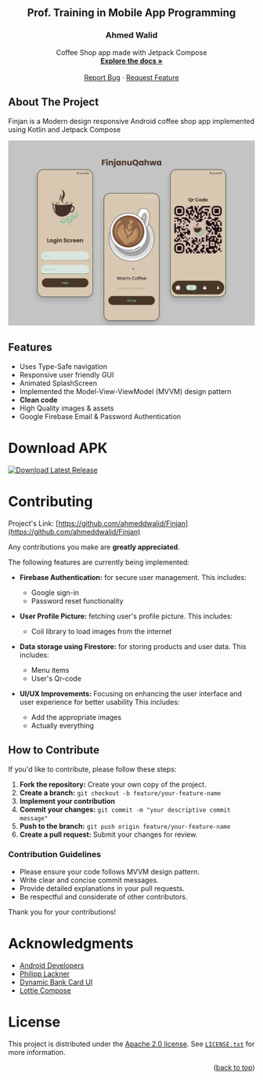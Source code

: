 <h2 align="center">Prof. Training in Mobile App Programming</h2>
<h3 align="center">Ahmed Walid</h3>

<p align="center">
    Coffee Shop app made with Jetpack Compose
    <br />
    <a href="https://github.com/ahmeddwalid/Finjan/blob/main/README.md"><strong>Explore the docs »</strong></a>
    <br />
    <br />
    <a href="https://github.com/ahmeddwalid/Finjan/issues">Report Bug</a>
    ·
    <a href="https://github.com/ahmeddwalid/Finjan/pulls">Request Feature</a>
  </p>

<!-- ABOUT THE PROJECT -->
## About The Project
Finjan
is a Modern design responsive Android coffee shop app implemented using Kotlin and Jetpack Compose

![AppScreens](images/showcase.png)

<!-- FEATURES -->
## Features

- Uses Type-Safe navigation
- Responsive user friendly GUI
- Animated SplashScreen
- Implemented the Model-View-ViewModel (MVVM) design pattern
- **Clean code**
- High Quality images & assets
- Google Firebase Email & Password Authentication


# Download APK

 [![Download Latest Release](https://img.shields.io/badge/Click%20here%20to%20download-saddlebrown?style=for-the-badge)](https://github.com/ahmeddwalid/Finjan/releases/download/v1.2.0-alpha/Finjan.apk)


<!-- CONTRIBUTING -->
# Contributing

Project's Link: [https://github.com/ahmeddwalid/Finjan](https://github.com/ahmeddwalid/Finjan)

Any contributions you make are **greatly appreciated**.

The following features are currently being implemented:

- **Firebase Authentication:** for secure user management. 
This includes:
    *   Google sign-in
    *   Password reset functionality

- **User Profile Picture:** fetching user's profile picture.
This includes:
	 * Coil library to load images from the internet

- **Data storage using Firestore:** for storing products and user data.
This includes:
	* Menu items
	* User's Qr-code

- **UI/UX Improvements:**  Focusing on enhancing the user interface and user experience for better usability
This includes:
	* Add the appropriate images
	* Actually everything


## How to Contribute

If you'd like to contribute, please follow these steps:

1.  **Fork the repository:** Create your own copy of the project.
2.  **Create a branch:** `git checkout -b feature/your-feature-name`
3.  **Implement your contribution**
4.  **Commit your changes:** `git commit -m "your descriptive commit message"`
5.  **Push to the branch:** `git push origin feature/your-feature-name`
6.  **Create a pull request:** Submit your changes for review.

### Contribution Guidelines

- Please ensure your code follows MVVM design pattern.
- Write clear and concise commit messages.
- Provide detailed explanations in your pull requests.
- Be respectful and considerate of other contributors.


Thank you for your contributions!


# Acknowledgments

* [Android Developers](https://developer.android.com/)
* [Philipp Lackner](https://www.youtube.com/@PhilippLackner)
* [Dynamic Bank Card UI](https://medium.com/deuk/intermediate-android-compose-bank-card-ui-371d14ea7843)
* [Lottie Compose](https://github.com/airbnb/lottie/blob/master/android-compose.md)


<!-- LICENSE -->
# License

This project is distributed under the [Apache 2.0 license](https://choosealicense.com/licenses/apache-2.0/). See
[```LICENSE.txt```](/LICENSE) for more information.

<p align="right">(<a href="#top">back to top</a>)</p>
